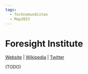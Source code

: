```yaml
---
tags:
  - Technomundistan
  - Map2023
---
```

# Foresight Institute

[Website]() | [Wikipedia]() |  [Twitter]()

(TODO)
